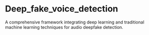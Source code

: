 # Deep_fake_voice_detection
A comprehensive framework integrating deep learning and traditional machine learning techniques for audio deepfake detection.
